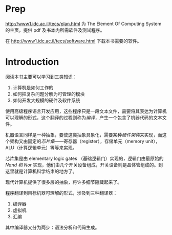 # Prep
http://www1.idc.ac.il/tecs/plan.html 为 The Element Of Computing System 的主页，提供 pdf 及书本内所需软件及测试程序。

在 http://www1.idc.ac.il/tecs/software.html 下载本书需要的软件。


# Introduction

阅读本书主要可以学习到三类知识：

1. 计算机是如何工作的
2. 如何把复杂问题分解为可管理的模块
3. 如何开发大规模的硬件及软件系统

使用高级程序语言开发应用，这些程序只是一段文本文件，需要将其表达为计算机可以理解的形式，这个翻译的过程则称为*编译*，产生一个包含了机器代码的文本文件。

机器语言同样是一种抽象，要使这类抽象具象化，需要某种*硬件架构*来实现，而这个架构又由固定的*芯片集*——寄存器（register），存储单元（memory unit），ALU（计算逻辑单元）等等来实现。

芯片集是由 elementary logic gates （基础逻辑门）实现的，逻辑门由最原始的 *Nand 和 Nor* 实现，他们由几个开关设备组成，开关设备则是晶体管组成的。到这里就是计算机科学结束的地方了。

现代计算机提供了很多层的抽象，将许多细节隐藏起来了。

程序翻译到目标机器可理解的形式，涉及到三种翻译器：

1. 编译器
2. 虚拟机
3. 汇编

其中编译器又分为两步：语法分析和代码生成。


